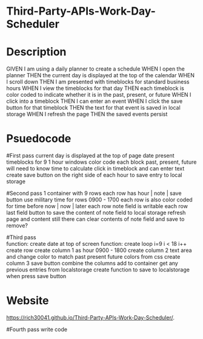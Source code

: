 # Third-Party-APIs-Work-Day-Scheduler

# Description
GIVEN I am using a daily planner to create a schedule
WHEN I open the planner
THEN the current day is displayed at the top of the calendar
WHEN I scroll down
THEN I am presented with timeblocks for standard business hours
WHEN I view the timeblocks for that day
THEN each timeblock is color coded to indicate whether it is in the past, present, or future
WHEN I click into a timeblock
THEN I can enter an event
WHEN I click the save button for that timeblock
THEN the text for that event is saved in local storage
WHEN I refresh the page
THEN the saved events persist

# Psuedocode
#First pass
current day is displayed at the top of page date
present timeblocks for 9 1 hour windows
color code each block past, present, future will need to know time to calculate
click in timeblock and can enter text 
create save button on the right side of each hour to save entry to local storage 

#Second pass 
1 container with 9 rows 
each row has   hour | note		| save button 
use military time for rows 0900 - 1700 
each row is also color coded for time before now | now | later 
each row note field is writable
each row last field button to save the content of note field to local storage
refresh page and content still there
can clear contents of note field and save to remove?

#Third pass  
function: create date at top of screen
function: create loop i=9 i < 18 i++
create row 
create column 1 as hour 0900 - 1800 
create column 2 text area and change color to match past present future colors from css 
create column 3 save button
combine the columns
add to container 
get any previous entries from localstorage
create function to save to localstorage when press save button

# Website
https://rich30041.github.io/Third-Party-APIs-Work-Day-Scheduler/.

#Fourth pass write code